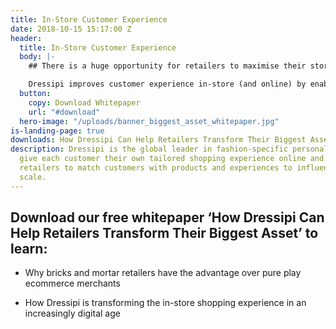 ```yaml
---
title: In-Store Customer Experience
date: 2018-10-15 15:17:00 Z
header:
  title: In-Store Customer Experience
  body: |-
    ## There is a huge opportunity for retailers to maximise their stores’ profitability by improving customer service and experiences whilst in-store.

    Dressipi improves customer experience in-store (and online) by enabling retailers to match customers with products and experiences to influence buying behaviour at scale.
  button:
    copy: Download Whitepaper
    url: "#download"
  hero-image: "/uploads/banner_biggest_asset_whitepaper.jpg"
is-landing-page: true
downloads: How Dressipi Can Help Retailers Transform Their Biggest Asset
description: Dressipi is the global leader in fashion-specific personalisation. We
  give each customer their own tailored shopping experience online and in store, enabling
  retailers to match customers with products and experiences to influence buying at
  scale.
---
```


## Download our free whitepaper ‘How Dressipi Can Help Retailers Transform Their Biggest Asset’ to learn:

* Why bricks and mortar retailers have the advantage over pure play ecommerce merchants

* How Dressipi is transforming the in-store shopping experience in an increasingly digital age